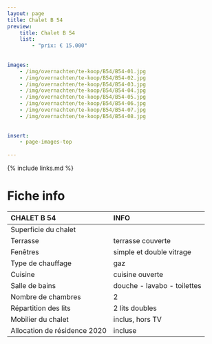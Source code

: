 ```yaml
---
layout: page
title: Chalet B 54
preview: 
    title: Chalet B 54
    list:
        - "prix: € 15.000"
        
        
images:
    - /img/overnachten/te-koop/B54/B54-01.jpg
    - /img/overnachten/te-koop/B54/B54-02.jpg
    - /img/overnachten/te-koop/B54/B54-03.jpg
    - /img/overnachten/te-koop/B54/B54-04.jpg
    - /img/overnachten/te-koop/B54/B54-05.jpg
    - /img/overnachten/te-koop/B54/B54-06.jpg
    - /img/overnachten/te-koop/B54/B54-07.jpg
    - /img/overnachten/te-koop/B54/B54-08.jpg
    
    
insert:
    - page-images-top
    
---
```


{% include links.md %}



# Fiche info

CHALET B 54                 | INFO        | 
:---------------------------|:------------|
Superficie du chalet         |
Terrasse                     |terrasse couverte  
Fenêtres                     |simple et double vitrage
Type de chauffage            |gaz
Cuisine                      |cuisine ouverte
Salle de bains               |douche - lavabo - toilettes
Nombre de chambres           |2
Répartition des lits         |2 lits doubles
Mobilier du chalet           |inclus, hors TV
Allocation de résidence 2020 |incluse
